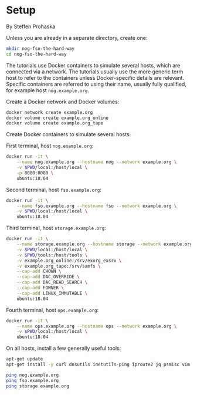 # Setup
By Steffen Prohaska
<!--@@VERSIONINC@@-->

Unless you are already in a separate directory, create one:

```bash
mkdir nog-fso-the-hard-way
cd nog-fso-the-hard-way
```

The tutorials use Docker containers to simulate several hosts, which are
connected via a network.  The tutorials usually use the more generic term host
to refer to the containers unless Docker-specific details are relevant.
Specific containers are referred to using their name, usually fully qualified,
for example host `nog.example.org`.

Create a Docker network and Docker volumes:

```bash
docker network create example.org
docker volume create example.org_online
docker volume create example.org_tape
```

Create Docker containers to simulate several hosts:

First terminal, host `nog.example.org`:

```bash
docker run -it \
    --name nog.example.org --hostname nog --network example.org \
    -v $PWD/local:/host/local \
    -p 8080:8080 \
    ubuntu:18.04
```

Second terminal, host `fso.example.org`:

```bash
docker run -it \
    --name fso.example.org --hostname fso --network example.org \
    -v $PWD/local:/host/local \
    ubuntu:18.04
```

Third terminal, host `storage.example.org`:

```bash
docker run -it \
    --name storage.example.org --hostname storage --network example.org \
    -v $PWD/local:/host/local \
    -v $PWD/tools:/host/tools \
    -v example.org_online:/srv/exorg_exsrv \
    -v example.org_tape:/srv/samfs \
    --cap-add CHOWN \
    --cap-add DAC_OVERRIDE \
    --cap-add DAC_READ_SEARCH \
    --cap-add FOWNER \
    --cap-add LINUX_IMMUTABLE \
    ubuntu:18.04
```

Fourth terminal, host `ops.example.org`:

```bash
docker run -it \
    --name ops.example.org --hostname ops --network example.org \
    -v $PWD/local:/host/local \
    ubuntu:18.04
```

On all hosts, install a few generally useful tools:

```bash
apt-get update
apt-get install -y curl dnsutils inetutils-ping iproute2 jq psmisc vim

ping nog.example.org
ping fso.example.org
ping storage.example.org
```
